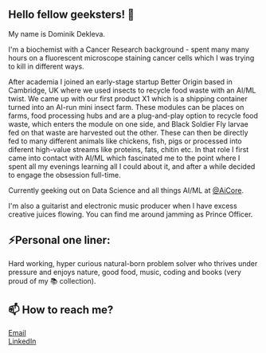 ## Hello fellow geeksters! 👋

My name is Dominik Dekleva. 

I'm a biochemist with a Cancer Research background - spent many many hours on a fluorescent microscope staining cancer cells which I was trying to kill in different ways. 

After academia I joined an early-stage startup Better Origin based in Cambridge, UK where we used insects to recycle food waste with an AI/ML twist. We came up with our first product X1 which is a shipping container turned into an AI-run mini insect farm. These modules can be places on farms, food processing hubs and are a plug-and-play option to recycle food waste, which enters the module on one side, and Black Soldier Fly larvae fed on that waste are harvested out the other. These can then be directly fed to many different animals like chickens, fish, pigs or processed into diferent high-value streams like proteins, fats, chitin etc. In that role I first came into contact with AI/ML which fascinated me to the point where I spent all my evenings learning all I could about it, and after a while decided to engage the obsession full-time. 

Currently geeking out on Data Science and all things AI/ML at [@AiCore](https://github.com/AI-Core).

I'm also a guitarist and electronic music producer when I have excess creative juices flowing. You can find me around jamming as Prince Officer.

## ⚡Personal one liner:
Hard working, hyper curious natural-born problem solver who thrives under pressure and enjoys nature, good food, music, coding and books (very proud of my 📚 collection).

## 📫 How to reach me?
[Email](mailto:dominik.dekleva@hotmail.com)  
[LinkedIn](https://www.linkedin.com/in/dominik-dekleva/)


